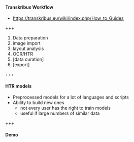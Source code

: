 #### Transkribus Workflow

* https://transkribus.eu/wiki/index.php/How_to_Guides

+++

1. Data preparation
2. image import
3. layout analysis
4. OCR/HTR
5. [data curation]
6. [export]

+++

#### HTR models

* Preprocessed models for a lot of languages and scripts
* Ability to build new ones
  - not every user has the right to train models
  - useful if large numbers of similar data

+++

#### Demo
